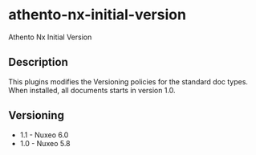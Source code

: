 # athento-nx-initial-version
Athento Nx Initial Version

## Description
This plugins modifies the Versioning policies for the standard doc types. When installed, all documents starts in version 1.0.

## Versioning
* 1.1 - Nuxeo 6.0
* 1.0 - Nuxeo 5.8
